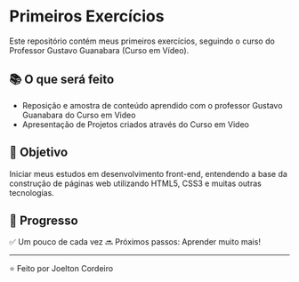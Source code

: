 # Primeiros Exercícios 

Este repositório contém meus primeiros exercícios, seguindo o curso do Professor Gustavo Guanabara (Curso em Vídeo).

## 📚 O que será feito

- Reposição e amostra de conteúdo aprendido com o professor Gustavo Guanabara do Curso em Video
- Apresentação de Projetos criados através do Curso em Video
 
## 🚀 Objetivo

Iniciar meus estudos em desenvolvimento front-end, entendendo a base da construção de páginas web utilizando HTML5, CSS3 e muitas outras tecnologias.

## 📅 Progresso

✅ Um pouco de cada vez 
🔜 Próximos passos: Aprender muito mais!

---

⭐ Feito por Joelton Cordeiro

